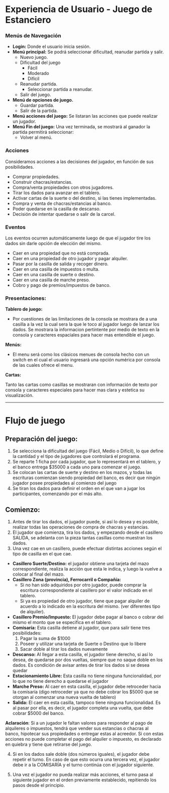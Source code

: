# Experiencia de Usuario - Juego de Estanciero

### Menús de Navegación
- **Login:** Donde el usuario inicia sesión.
- **Menú principal:** Se podrá seleccionar dificultad, reanudar partida y salir.
    - Nuevo juego.
    - Dificultad del juego
        - Fácil
        - Moderado
        - Difícil
    - Reanudar partida.
        - Seleccionar partida a reanudar.
    - Salir del juego.
- **Menú de opciones de juego.**
    - Guardar partida.
    - Salir de la partida.
- **Menú acciones del juego:** Se listaran las acciones que puede realizar un jugador.
- **Menú Fin del juego:** Una vez terminada, se mostrará al ganador la partida permitirá seleccionar:
    - Volver al menú.

### Acciones
Consideramos acciones a las decisiones del jugador, en función de sus posibilidades.

- Comprar propiedades.
- Construir chacras/estancias.
- Compra/venta propiedades con otros jugadores.
- Tirar los dados para avanzar en el tablero.
- Activar cartas de la suerte o del destino, si las tienes implementadas.
- Compra y venta de chacras/estancias al banco.
- Poder quedarse en la casilla de descanso.
- Decisión de intentar quedarse o salir de la carcel.
  
### Eventos
Los eventos ocurren automáticamente luego de que el jugador tire los dados sin darle opción de elección del mismo.
- Caer en una propiedad que no está comprada.
- Caer en una propiedad de otro jugador y pagar alquiler.
- Pasar por la casilla de salida y recoger dinero.
- Caer en una casilla de impuestos o multa.
- Caer en una casilla de suerte o destino.
- Caer en una casilla de marche preso.
- Cobro y pago de premios/impuestos de banco.

### Presentaciones:

**Tablero de juego:** 
  
- Por cuestiones de las limitaciones de la consola se mostrara de a una casilla a la vez la cual sera la que le toco al jugador luego de lanzar los dados.
Se mostrara la informacion pertintente por medio de texto en la consola y caracteres espaciales para hacer mas entendible el juego.

**Menús:** 

- El menu será como los clásicos menues de consola hecho con un switch en el cual el usuario ingresará una opción numérica por consola de las cuales ofrece el menu.

**Cartas:** 

Tanto las cartas como casillas se mostraran con información de texto por consola y caracteres especiales para hacer mas clara y estetica su visualización. 

----

# Flujo de juego

## Preparación del juego:

1. Se selecciona la dificultad del juego (Fácil, Medio o Difícil), lo que define la cantidad y el tipo de jugadores que controlará el programa.
2. Se reparte 1 ficha por cada jugador, que lo representará en el tablero, y el banco entrega $35000 a cada uno para comenzar el juego.
3. Se colocan las cartas de suerte y destino en los mazos, y todas las escrituras comienzan siendo propiedad del banco, es decir que ningún jugador posee propiedades al comienzo del juego
4. Se tiran los dados para definir el orden en el que van a jugar los participantes, comenzando por el más alto.


## Comienzo:

1. Antes de tirar los dados, el jugador puede, si así lo desea y es posible, realizar todas las operaciones de compra de chacras y estancias.
2. El jugador que comienza, tira los dados, y empezando desde el casillero SALIDA, se adelanta con la pieza tantas casillas como muestran los dados. 
3. Una vez cae en un casillero, puede efectuar distintas acciones según el tipo de casilla en el que cae.
- **Casillero Suerte/Destino:** el jugador obtiene una tarjeta del mazo correspondiente, realiza la acción que esta le indica, y luego la vuelve a colocar al final del mazo.
- **Casillero Zona (provincia), Ferrocarril o Compañía:**
    - Si no han sido adquiridos por otro jugador, puede comprar la escritura correspondiente al casillero por el valor indicado en el tablero.
    - Si ya es propiedad de otro jugador, tiene que pagar alquiler de acuerdo a lo indicado en la escritura del mismo. (ver diferentes tipo de alquiler).
- **Casillero Premio/Impuesto:** El jugador debe pagar al banco o cobrar del mismo el monto que se especifica en el tablero.
- **Comisaría:** Esta casilla detiene al jugador, que para salir tiene tres posibilidades:
    1. Pagar la suma de $1000
    2. Poseer y utilizar una tarjeta de Suerte o Destino que lo libere
    3. Sacar doble al tirar los dados nuevamente
- **Descanso:** Al llegar a esta casilla, el jugador tiene derecho, si así lo desea, de quedarse por dos vueltas, siempre que no saque doble en los dados. Es condición de avisar antes de tirar los dados si se desea quedar
- **Estacionamiento Libre:** Esta casilla no tiene ninguna funcionalidad, por lo que no tiene derecho a quedarse el jugador
- **Marche Preso:** Al caer en esta casilla, el jugador debe retroceder hacia la comisaría (digo retroceder ya que no debe cobrar los $5000 que se otorgan al comenzar una nueva vuelta de tablero)
- **Salida:** El caer en esta casilla, tampoco tiene ninguna funcionalidad. Es al pasar por ella, es decir, el jugador completa una vuelta, que debe cobrar $5000 del banco.

**Aclaración**: Si a un jugador le faltan valores para responder al pago de alquileres o impuestos, tendrá que vender sus estancias o chacras al banco, hipotecar sus propiedades o entregar estas al acreedor. Si con estas acciones no puede completar el pago del alquiler o impuesto, es declarado en quiebra y tiene que retirarse del juego.

4. Si en los dados sale doble (dos números iguales), el jugador debe repetir el turno. En caso de que esto ocurra una tercera vez, el jugador debe ir a la COMISARÍA y el turno continúa con el jugador siguiente.

5. Una vez el jugador no pueda realizar más acciones, el turno pasa al siguiente jugador en el orden previamente establecido, repitiendo los pasos desde el principio.

